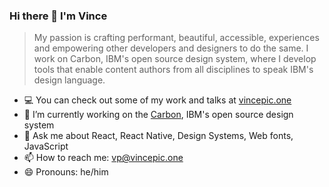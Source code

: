 ### Hi there 👋 I'm Vince

> My passion is crafting performant, beautiful, accessible, experiences and empowering other developers and designers to do the same. I work on Carbon, IBM's open source design system, where I develop tools that enable content authors from all disciplines to speak IBM's design language.

- 💻 You can check out some of my work and talks at [vincepic.one](https://vincepic.one)
- 🔭 I’m currently working on the [Carbon](https://carbondesignsystem.com), IBM's open source design system
- 💬 Ask me about React, React Native, Design Systems, Web fonts, JavaScript
- 📫 How to reach me: [vp@vincepic.one](mailto:vp@vincepic.one)
- 😄 Pronouns: he/him
